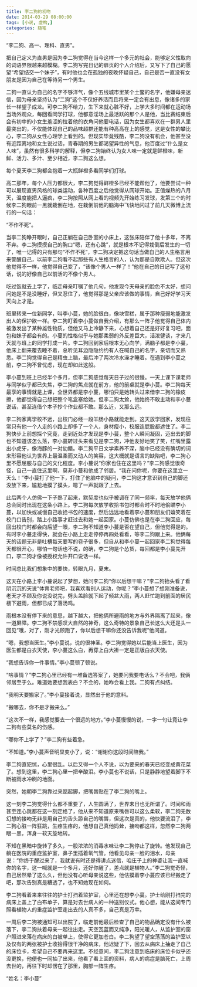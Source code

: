 ```yaml
---
title: 李二狗的初吻
date: 2014-03-29 08:00:00
tags: [小说, 虚构,]
categories: 随笔
---
```


“李二狗、高一、理科、直男”。

把自己定义为直男是因为李二狗觉得在当今这样一个多元的社会，能够定义性取向的词语界限越来越模糊。李二狗写完日记的扉页的个人介绍后，又写下了自己的愿望“希望结交一个妹子”，有时他也会在孤独的夜晚怀疑自己，自己是否一直没有女朋友是因为自己在等待另一个男生。

二狗一直认为自己的名字不够洋气，像个五线城市里某个土鳖的名字，他嫌母亲迷信，因为母亲坚持认为“二狗”这个不仅好养活而且将来一定会有出息，像诸多的家长一样望子成龙。可李二狗不给力，生下来就心脏不好，上学大多时间都在运动场当场外观众，每回看同学打球，他都意淫场上最活跃的那个人是他，当比赛结束后会有初中的小女生羞涩的拉着他的衣角问他要电话，因为女生都喜欢在一群男人里最突出的，不仅能体现自己的品味超群还能有种高高在上的感觉，这是女性的攀比心，李二狗从女性心理学上看到的。但现实毕竟残酷，李二狗没有机会，他甚至没有近距离地和女生说过话，青春期的男生都渴望异性的气息，他百度过“什么是女人味”，虽然有很多科学的解释，但李二狗始终认为女人味一定就是鲜橙味，新鲜、活力、多汁、至少相近，李二狗这么想。

每个夏天李二狗都会抱着一大瓶鲜橙多看同学们打球。

高二那年，每个人压力都很大，李二狗觉得鲜橙多已经不能帮他了，他要尝试一种可以展现直男风格的球类运动，各种百度之后他觉得从网球开始。正值燥热的八月天，温度能把人逼疯，李二狗按照从网上看的视频先开始练习发球，发第三个的时候李二狗眼前一黑就栽倒在地，在栽倒前他的脑海中飞快地闪过了前几天微博上流行的一句话：

“不作不死”。

当李二狗睁开眼时，自己正躺在自己卧室的小床上，这张床陪伴了他十多年，不离不弃。李二狗摸摸自己的胸口“嗯，还有心跳”，就是根本不记得栽倒后发生的一切了，唯一记得的只有那句“不作不死”，李二狗决定把这句话当做自己的人生格言用来警醒自己，以前李二狗看不起那些有人生格言的人，认为那是自欺欺人。但这次他觉得不一样，他觉得自己变了，“该像个男人一样了！”他在自己的日记写了这句话，说的好像自己以前活的不像个男人。

吃过饭就去上学了，临走母亲叮嘱了他几句，他发现今天母亲的脸色不太好，想问问她是不是没睡好，但又忍住了，他觉得那是父亲应该做的事情，自己好好学习天天向上才是。

班里转来一位新同学，叫李小蔓，她的脸很白，像块雪糕，属于那种瘦弱地能激发出人的保护欲一样。李二狗盯着李小蔓做自我介绍，有那么一阵子他觉得自己体内被激发出了某种雄性物质，但他又马上冷静下来，心想着自己还是好好复习吧，面包和妹子都会有的。小蔓的性格似乎与她那柔弱的外反差巨大，活泼健谈，才来几天就与班上的同学打成一片。李二狗回到家后根本无心向学，满脑子都是李小蔓，他床上翻来覆去睡不着，总听见耳边隐隐约约有人在喊自己的名字，亲切而又熟悉。李二狗觉得自己是精虫上脑，最后冲了两次冷水澡才睡着。在遇到李小蔓之前，李二狗不曾忧虑，现在却如此这般。

李小蔓到班上已经半个多月，但李二狗感觉每天日子过的很慢。一天上课下课老师与同学似乎都已失焦，李二狗的焦点就在前方，他的前桌就是李小蔓。李二狗每天最享的事情就是上课，全世界都是李小蔓，哪怕只是她转头过来借李二狗的橡皮擦，他都觉得自己想把整个笔盒塞给她。但李二狗太耸，他始终不敢主动和李小蔓说话，甚至连借个本子抄个作业都不敢。那么近，又那么远。

李二狗家离学校不远，出校门必经一段羊肠小路就能走到。这天放学回家，发现往常只有他一个人走的小路上却多了一个人，身材瘦小，校服连屁股都遮住了。李二狗快步上前想探个究竟，走到近处才发现是李小蔓，整个人瞬间凝固，迈出去的脚也不知道该怎么落，李小蔓转过头来看见是李二狗，冲他友好地笑了笑，红嘴里露出小虎牙，像海豚的一对幼鳍。李二狗平日文学素养不深，脑中已经没有确切的词来形容他认为世界上最温柔而又动人的笑容，这大概就是语言的缺陷吧，李二狗心里不愿屈服与自己的文化程度。李小蔓说“你家也住在这里吗？”李二狗感觉很奇怪，自己一直住这里啊，莫非小蔓和他成了邻居。“我在问你呢，你要在这里立一天么！”李小蔓打了他一下，打住了他脑中的疑问，李二狗这才意识到自己的脚还没放下来，尴尬地摸了摸头，嗯了一声就跟了上去。

此后两个人仿佛一下子熟了起来，默契度也似乎被调在了同一频率，每天放学他俩总会同时出现在这条小路上。李二狗每次放学收拾书包时都会时不时地偷瞄李小蔓，以加快或减慢自己收拾书包的速度，然后远远地看着李小蔓和朋友们嬉笑着在校门口告别，踏上小路事才赶过去和她一起回家。小蔓仿佛也是在李二狗回应，每回出校门时都会向后望一眼，李二狗不知道李小蔓是否在望自己，但他觉得是的。有时李小蔓走得快，就会在小路上走走停停再四处看看，等李二狗跟上来。他俩每天的话题无非是吐槽每天要写的卷子很多，但自从和李小蔓一起回家李二狗觉得每天都很开心，哪怕一句话也不说，的确，李二狗是个怂货，每回都是李小蔓先开口，李二狗才像被授权允许开口说话一样。

时间总比我们想象中的要快，转眼九月，夏末。

这天在小路上李小蔓说起了梦想，她问李二狗“你以后想干嘛？”李二狗抬头看了看阴沉沉的天说“体育老师吧，我喜欢看别人运动，你呢？”李小蔓想了想刚准备说，老天才不顾及你说没说完，劈头盖脸就下起了倾盆大雨，两人赶忙跑到前面的居民楼下避雨，但都已成了落汤鸡。

雨根本没有停下来的意思，越下越大，把他俩所避雨的地方与外界隔离了起来，像一道屏障。李二狗不禁感叹大自然的神奇，这么奇特的景象自己长这么大还是头一回见“哦，对了，刚才光顾跑了，你以后想干嘛你还没告诉我呢”他问道。

“嗯，我想当医生。”李小蔓说，说的很神圣。李二狗觉得她以后能当上医生，因为医生都是白衣天使，李小蔓这么白，再穿上白大褂一定是正版白衣天使。

“我想告诉你一件事情。”李小蔓顿了顿说。

“啥事情？”李二狗心里已经有一堆备选答案了，她要问我要电话么？不会吧，我俩邻居至于么。难道她要想我表白？不会的，她咋会看上我。二狗有点纠结。

“我明天要搬家了。”李小蔓接着说，显然出于他的意料。

“搬哪去，你不是才搬来么。”

“这次不一样，我感觉要去一个很远的地方。”李小蔓慢慢的说，一字一句让竟让李二狗有些莫名的伤感。

“哪你不上学了？”李二狗有些着急。

“不知道。”李小蔓声音明显变小了，说：“谢谢你这段时间陪我。”

李二狗直犯怵，心里很乱。以后又得一个人不说，以为要来的春天已经变成黄花菜了。想到这里，李二狗心里一把辛酸泪。李小蔓也不说话，只是静静地望着脚下不断被雨水冲刷的地面。

突然，她朝李二狗靠过来踮起脚，把嘴唇贴在了李二狗的嘴上。

这一刻李二狗觉得什么都不重要了，人生圆满了，世界末日也无所谓了。时间和雨甚至连心跳都在这一刻定格了，他从来不知道原来嘴唇可以这么柔软，李二狗无数幻想的接吻无非是用自己的舌头舔自己的嘴唇，但这次是真的，他快要流泪了，李二狗心脏一阵狂跳，生疼生疼的，他想自己真他妈耸，接吻都这样，忽然李二狗两眼一黑，浑身一软天旋地转。

不知在黑暗中旋转了多久，一股浓浓的消毒水味让李二狗停止了旋转。他发现自己躺在医院的重症监护室，鼻子里插着氧气管。他看见母亲一脸的泪水，母亲说：“你终于醒过来了，我就说有时还是得讲点迷信，咱庄子上的神婆让我一直喊你的名字，这一喊就是一个多月，还好你醒了，差点就是植物人。”李二狗觉奇怪，自己居然晕了这么久，但他没有心听母亲说这些，他估摸着李小蔓应该已经搬走了吧，那次告别真是糟透了，也不知她现在如何。

李二狗看着来来往往的护士打扫着监护室，心里还在想李小蔓。护士给刚打扫完的病床上盖上了白布单子，算是对去世病人的一种送别仪式。他心想，能从这间专门照看植物人的重症监护室走出去的人真不多，自己真是万幸。

一周后李二狗被通知可以出院了，临走前他最后检查了自己的物品确定没有什么被落下，李二狗扶着母亲一起往出走。天空瓦蓝而又纯净，阳光暖人，从监护室的窗户照进来落在病床的白被单上，使得它更加苍白。李二狗望了望空荡荡的监护室以及仅有的两张被护士收拾得很干净的病床，他迟疑了下，回去从病床上抽走了自己的床位卡，希望自己不要再来这里。不经意间，李二狗注意到临床的床位卡似乎还没更换，他便也一同抽了出来，他看了看上面的资料，病人的病症是脑死亡，上周去世的，再往下时却愣在了那里，胸部一阵生疼。

“姓名：李小蔓”